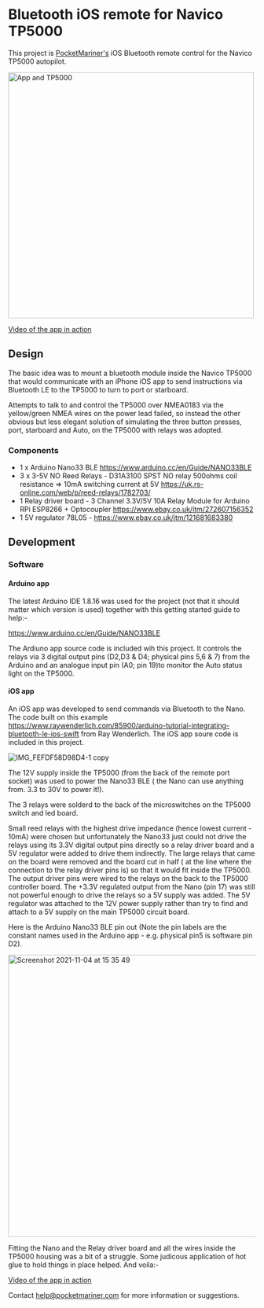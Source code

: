 # Bluetooth iOS remote for Navico TP5000

This project is <a href="https://pocketmariner.com">PocketMariner's<a> iOS Bluetooth remote control for the Navico TP5000 autopilot.

<img src="https://user-images.githubusercontent.com/463068/140337885-da3f190a-4a87-4f6d-9f18-b0aabbac31da.jpeg" alt="App and TP5000" width="500"/>

[Video of the app in action](https://youtu.be/SloeDqlF8rE)

## Design
The basic idea was to mount a bluetooth module inside the Navico TP5000 that would communicate with an iPhone iOS app to send instructions via Bluetooth LE to the TP5000 to turn to port or starboard.

Attempts to talk to and control the TP5000 over NMEA0183 via the yellow/green NMEA wires on the power lead failed, so instead the other obvious but less elegant solution of simulating the three button presses, port, starboard and Auto, on the TP5000 with relays was adopted.

### Components
- 1 x Arduino Nano33 BLE https://www.arduino.cc/en/Guide/NANO33BLE
- 3 x 3-5V NO Reed Relays -  D31A3100 SPST NO relay 500ohms coil resistance =>  10mA switching current at 5V https://uk.rs-online.com/web/p/reed-relays/1782703/
- 1 Relay driver board - 3 Channel 3.3V/5V 10A Relay Module for Arduino RPi ESP8266 + Optocoupler https://www.ebay.co.uk/itm/272607156352
- 1 5V regulator 78L05 - https://www.ebay.co.uk/itm/121681683380

## Development
### Software
#### Arduino app
The latest Arduino IDE 1.8.16 was used for the project (not that it should matter which version is used) together with this getting started guide to help:-

https://www.arduino.cc/en/Guide/NANO33BLE

The Ardiuno app source code is included wih this project. It controls the relays via 3 digital output pins (D2,D3 & D4; physical pins 5,6 & 7) from the Arduino and an analogue input pin (A0; pin 19)to monitor the Auto status light on the TP5000. 

#### iOS app
An iOS app was developed to send commands via Bluetooth to the Nano. The code built on this example https://www.raywenderlich.com/85900/arduino-tutorial-integrating-bluetooth-le-ios-swift from Ray Wenderlich. The iOS app soure code is included in this project.

![IMG_FEFDF58D98D4-1 copy](https://user-images.githubusercontent.com/463068/140384308-61348422-f51a-4e76-9f9e-912448f3bdbc.png)

The 12V supply inside the TP5000 (from the back of the remote port socket) was used to power the Nano33 BLE ( the Nano can use anything from. 3.3 to 30V to power it!).

The 3 relays were solderd to the back of the microswitches on the TP5000 switch and led board.

Small reed relays with the highest drive impedance (hence lowest current -  10mA) were chosen but unfortunately the Nano33 just could not drive the relays using its 3.3V digital output pins directly so a relay driver board and a 5V regulator were added to drive them indirectly. The large relays that came on the board were removed and the board cut in half ( at the line where the connection to the relay driver pins is) so that it would fit inside the TP5000. The output driver pins were wired to the relays on the back to the TP5000 controller board. The +3.3V regulated output from the Nano (pin 17) was still not powerful enough to drive the relays so a 5V supply was added. The 5V regulator was attached to the 12V power supply rather than try to find and attach to a 5V supply on the main TP5000 circuit board.

Here is the Arduino Nano33 BLE pin out (Note the pin labels are the constant names used in the Arduino app - e.g. physical pin5 is software pin D2).

<img width="574" alt="Screenshot 2021-11-04 at 15 35 49" src="https://user-images.githubusercontent.com/463068/140360352-0740f7b8-dcc0-4869-835b-e54d204a1956.png">

Fitting the Nano and the Relay driver board and all the wires inside the TP5000 housing was a bit of a struggle. Some judicous application of hot glue to hold things in place helped. And voila:-

[Video of the app in action](https://youtu.be/SloeDqlF8rE)
 
Contact help@pocketmariner.com for more information or suggestions.

